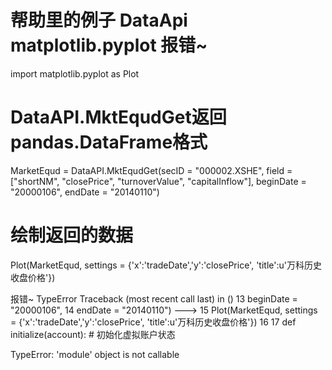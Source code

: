 # 帮助里的例子 DataApi  matplotlib.pyplot 报错~

import matplotlib.pyplot as Plot

# DataAPI.MktEqudGet返回pandas.DataFrame格式
MarketEqud =  DataAPI.MktEqudGet(secID = "000002.XSHE",
                  field = ["shortNM", "closePrice", "turnoverValue", "capitalInflow"],
                  beginDate = "20000106",
                  endDate = "20140110")
# 绘制返回的数据
Plot(MarketEqud, settings = {'x':'tradeDate','y':'closePrice', 'title':u'万科历史收盘价格'}) 



报错~
TypeError                                 Traceback (most recent call last)
<mercury-input-8-4f00904e5d0d> in <module>()
     13                   beginDate = "20000106",
     14                   endDate = "20140110")
---> 15 Plot(MarketEqud, settings = {'x':'tradeDate','y':'closePrice', 'title':u'万科历史收盘价格'})
     16 
     17 def initialize(account):                   # 初始化虚拟账户状态

TypeError: 'module' object is not callable